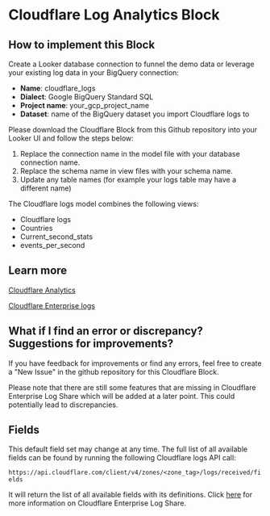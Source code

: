 # Cloudflare Log Analytics Block

## How to implement this Block

Create a Looker database connection to funnel the demo data or leverage your existing log data in your BigQuery connection:

* **Name**: cloudflare_logs
* **Dialect**: Google BigQuery Standard SQL
* **Project name**: your_gcp_project_name
* **Dataset**: name of the BigQuery dataset you import Cloudflare logs to

Please download the Cloudflare Block from this Github repository into your Looker UI and follow the steps below:

1. Replace the connection name in the model file with your database connection name.
1. Replace the schema name in view files with your schema name.
1. Update any table names (for example your logs table may have a different name)

The Cloudflare logs model combines the following views: 
* Cloudflare logs
* Countries
* Current_second_stats
* events_per_second


## Learn more
[Cloudflare Analytics](https://support.cloudflare.com/hc/en-us/sections/200820478-General) 

[Cloudflare Enterprise logs](https://support.cloudflare.com/hc/en-us/sections/200820208-Logs) 

## What if I find an error or discrepancy? Suggestions for improvements?
If you have feedback for improvements or find any errors, feel free to create a "New Issue" in the github repository for this Cloudflare Block.

Please note that there are still some features that are missing in Cloudflare Enterprise Log Share which will be added at a later point. This could potentially lead to discrepancies.


## Fields
This default field set may change at any time. The full list of all available fields can be found by running the following Cloudflare logs API call:

`https://api.cloudflare.com/client/v4/zones/<zone_tag>/logs/received/fields` 

It will return the list of all available fields with its definitions. Click [here](https://support.cloudflare.com/hc/en-us/articles/216672448-Enterprise-Log-Share-Logpull-REST-API) for more information on Cloudflare Enterprise Log Share.  

